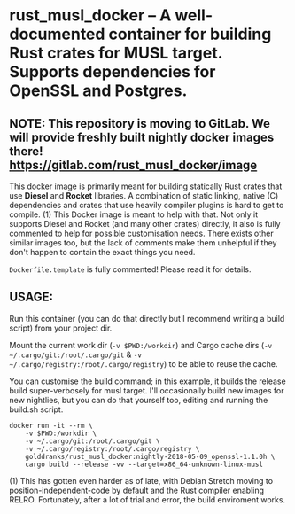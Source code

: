 # rust_musl_docker – A well-documented container for building Rust crates for MUSL target. Supports dependencies for OpenSSL and Postgres.

## NOTE: This repository is moving to GitLab. We will provide freshly built nightly docker images there! https://gitlab.com/rust_musl_docker/image

This docker image is primarily meant for building statically Rust crates that use **Diesel** and **Rocket** libraries.
A combination of static linking, native (C) dependencies and crates that use heavily compiler plugins is hard to get to
compile. (1) This Docker image is meant to help with that. Not only it supports Diesel and Rocket (and many other crates)
directly, it also is fully commented to help for possible customisation needs. There exists other similar images too,
but the lack of comments make them unhelpful if they don't happen to contain the exact things you need.

`Dockerfile.template` is fully commented! Please read it for details.

## USAGE:

Run this container (you can do that directly but I recommend writing a build script) from your project dir.

Mount the current work dir (`-v $PWD:/workdir`) and Cargo cache dirs (`-v ~/.cargo/git:/root/.cargo/git` &
`-v ~/.cargo/registry:/root/.cargo/registry`) to be able to reuse the cache.

You can customise the build command; in this example, it builds the release build super-verbosely for musl target.
I'll occasionally build new images for new nightlies, but you can do that yourself too, editing and running the build.sh
script.


```
docker run -it --rm \
    -v $PWD:/workdir \
    -v ~/.cargo/git:/root/.cargo/git \
    -v ~/.cargo/registry:/root/.cargo/registry \
    golddranks/rust_musl_docker:nightly-2018-05-09_openssl-1.1.0h \
    cargo build --release -vv --target=x86_64-unknown-linux-musl
```

(1) This has gotten even harder as of late, with Debian Stretch moving to position-independent-code by default and the Rust compiler enabling RELRO. Fortunately, after a lot of trial and error, the build enviroment works.
